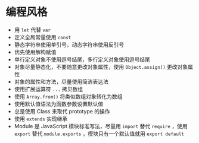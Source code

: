 # 编程风格

* 用 `let` 代替 `var`
* 定义全局常量使用 `const`
* 静态字符串使用单引号，动态字符串使用反引号
* 优先使用解构赋值
* 单行定义对象不使用逗号结尾，多行定义对象使用逗号结尾
* 对象尽量静态化，不要随意更改对象属性，使用 `Object.assign()` 更改对象属性
* 对象的属性和方法，尽量使用简洁表达法
* 使用扩展运算符 `...` 拷贝数组
* 使用 `Array.from()` 将类似数组对象转化为数组
* 使用默认值语法为函数参数设置默认值
* 总是使用 Class 来取代 prototype 的操作
* 使用 `extends` 实现继承
* Module 是 JavaScript 模块标准写法，尽量用 `import` 替代 `require` ，使用 `export` 替代 `module.exports` ，模块只有一个默认值就用 `export default`